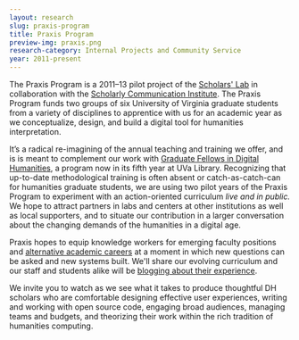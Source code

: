 ```yaml
---
layout: research
slug: praxis-program
title: Praxis Program
preview-img: praxis.png
research-category: Internal Projects and Community Service
year: 2011-present
---
```


The Praxis Program is a 2011–13 pilot project of the [Scholars' Lab](http://lib.virginia.edu/scholarslab) in collaboration with the [Scholarly Communication Institute](http://uvasci.org). The Praxis Program funds two groups of six University of Virginia graduate students from a variety of disciplines to apprentice with us for an academic year as we conceptualize, design, and build a digital tool for humanities interpretation.

It’s a radical re-imagining of the annual teaching and training we offer, and is is meant to complement our work with [Graduate Fellows in Digital Humanities](http://www2.lib.virginia.edu/scholarslab/about/fellowship.html), a program now in its fifth year at UVa Library. Recognizing that up-to-date methodological training is often absent or catch-as-catch-can for humanities graduate students, we are using two pilot years of the Praxis Program to experiment with an action-oriented curriculum _live and in public._ We hope to attract partners in labs and centers at other institutions as well as local supporters, and to situate our contribution in a larger conversation about the changing demands of the humanities in a digital age.

Praxis hopes to equip knowledge workers for emerging faculty positions and [alternative academic careers](http://mediacommons.futureofthebook.org/alt-ac) at a moment in which new questions can be asked and new systems built. We'll share our evolving curriculum and our staff and students alike will be [blogging about their experience](http://www.scholarslab.org/category/praxisprogram/).

We invite you to watch as we see what it takes to produce thoughtful DH scholars who are comfortable designing effective user experiences, writing and working with open source code, engaging broad audiences, managing teams and budgets, and theorizing their work within the rich tradition of humanities computing.
